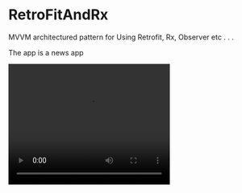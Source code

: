 # RetroFitAndRx

MVVM architectured pattern for 
Using Retrofit, Rx, Observer etc . . .

The app is a news app

<video width="320" height="240" controls>
  <source src="news presentation.mov" type="video/mov">
</video>
